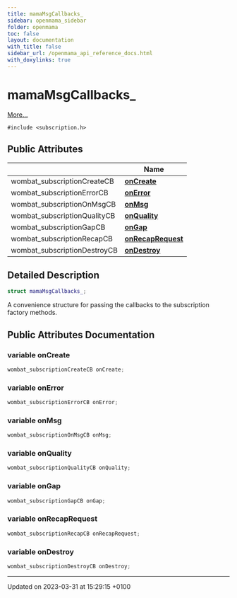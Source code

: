 ```yaml
---
title: mamaMsgCallbacks_
sidebar: openmama_sidebar
folder: openmama
toc: false
layout: documentation
with_title: false
sidebar_url: /openmama_api_reference_docs.html
with_doxylinks: true
---
```


# mamaMsgCallbacks_



 [More...](#detailed-description)


`#include <subscription.h>`

## Public Attributes

|                | Name           |
| -------------- | -------------- |
| wombat_subscriptionCreateCB | **[onCreate](structmamaMsgCallbacks__.html#variable-oncreate)**  |
| wombat_subscriptionErrorCB | **[onError](structmamaMsgCallbacks__.html#variable-onerror)**  |
| wombat_subscriptionOnMsgCB | **[onMsg](structmamaMsgCallbacks__.html#variable-onmsg)**  |
| wombat_subscriptionQualityCB | **[onQuality](structmamaMsgCallbacks__.html#variable-onquality)**  |
| wombat_subscriptionGapCB | **[onGap](structmamaMsgCallbacks__.html#variable-ongap)**  |
| wombat_subscriptionRecapCB | **[onRecapRequest](structmamaMsgCallbacks__.html#variable-onrecaprequest)**  |
| wombat_subscriptionDestroyCB | **[onDestroy](structmamaMsgCallbacks__.html#variable-ondestroy)**  |

## Detailed Description

```cpp
struct mamaMsgCallbacks_;
```


A convenience structure for passing the callbacks to the subscription factory methods. 

## Public Attributes Documentation

### variable onCreate

```cpp
wombat_subscriptionCreateCB onCreate;
```


### variable onError

```cpp
wombat_subscriptionErrorCB onError;
```


### variable onMsg

```cpp
wombat_subscriptionOnMsgCB onMsg;
```


### variable onQuality

```cpp
wombat_subscriptionQualityCB onQuality;
```


### variable onGap

```cpp
wombat_subscriptionGapCB onGap;
```


### variable onRecapRequest

```cpp
wombat_subscriptionRecapCB onRecapRequest;
```


### variable onDestroy

```cpp
wombat_subscriptionDestroyCB onDestroy;
```


-------------------------------

Updated on 2023-03-31 at 15:29:15 +0100